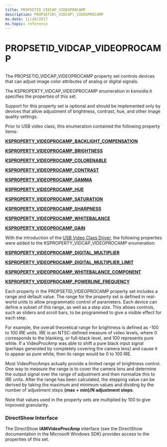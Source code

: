 ```yaml
---
title: PROPSETID_VIDCAP_VIDEOPROCAMP
description: PROPSETID\_VIDCAP\_VIDEOPROCAMP
ms.date: 11/28/2017
ms.topic: reference
---
```


# PROPSETID\_VIDCAP\_VIDEOPROCAMP


## <span id="ddk_propsetid_vidcap_videoprocamp_ks"></span><span id="DDK_PROPSETID_VIDCAP_VIDEOPROCAMP_KS"></span>


The PROPSETID\_VIDCAP\_VIDEOPROCAMP property set controls devices that can adjust image color attributes of analog or digital signals.

The KSPROPERTY\_VIDCAP\_VIDEOPROCAMP enumeration in *ksmedia.h* specifies the properties of this set.

Support for this property set is optional and should be implemented only by devices that allow adjustment of brightness, contrast, hue, and other image quality settings.

Prior to USB video class, this enumeration contained the following property items:

[**KSPROPERTY\_VIDEOPROCAMP\_BACKLIGHT\_COMPENSATION**](ksproperty-videoprocamp-backlight-compensation.md)

[**KSPROPERTY\_VIDEOPROCAMP\_BRIGHTNESS**](ksproperty-videoprocamp-brightness.md)

[**KSPROPERTY\_VIDEOPROCAMP\_COLORENABLE**](ksproperty-videoprocamp-colorenable.md)

[**KSPROPERTY\_VIDEOPROCAMP\_CONTRAST**](ksproperty-videoprocamp-contrast.md)

[**KSPROPERTY\_VIDEOPROCAMP\_GAMMA**](ksproperty-videoprocamp-gamma.md)

[**KSPROPERTY\_VIDEOPROCAMP\_HUE**](ksproperty-videoprocamp-hue.md)

[**KSPROPERTY\_VIDEOPROCAMP\_SATURATION**](ksproperty-videoprocamp-saturation.md)

[**KSPROPERTY\_VIDEOPROCAMP\_SHARPNESS**](ksproperty-videoprocamp-sharpness.md)

[**KSPROPERTY\_VIDEOPROCAMP\_WHITEBALANCE**](ksproperty-videoprocamp-whitebalance.md)

[**KSPROPERTY\_VIDEOPROCAMP\_GAIN**](ksproperty-videoprocamp-gain.md)

With the introduction of the [USB Video Class Driver](./usb-video-class-driver.md), the following properties were added to the KSPROPERTY\_VIDCAP\_VIDEOPROCAMP enumeration:

[**KSPROPERTY\_VIDEOPROCAMP\_DIGITAL\_MULTIPLIER**](ksproperty-videoprocamp-digital-multiplier.md)

[**KSPROPERTY\_VIDEOPROCAMP\_DIGITAL\_MULTIPLIER\_LIMIT**](ksproperty-videoprocamp-digital-multiplier-limit.md)

[**KSPROPERTY\_VIDEOPROCAMP\_WHITEBALANCE\_COMPONENT**](ksproperty-videoprocamp-whitebalance-component.md)

[**KSPROPERTY\_VIDEOPROCAMP\_POWERLINE\_FREQUENCY**](ksproperty-videoprocamp-powerline-frequency.md)

Each property in the PROPSETID\_VIDEOPROCAMP property set includes a range and default value. The range for the property set is defined in real-world units to allow programmatic control of parameters. Each device can define a subset of this range, as well as a step size. This allows controls, such as sliders and scroll bars, to be programmed to give a visible effect for each step.

For example, the overall theoretical range for brightness is defined as -100 to 100 IRE units. IRE is an NTSC-defined measure of video levels, where 0 corresponds to the blanking, or full-black level, and 100 represents pure white. If a VideoProcAmp was able to shift a pure black input signal (perhaps generated by completely covering the camera lens) and cause it to appear as pure white, then its range would be 0 to 100 IRE.

Most VideoProcAmps actually provide a limited range of brightness control. One way to measure the range is to cover the camera lens and determine the output signal over the range of adjustment and then normalize this to IRE units. After the range has been calculated, the stepping value can be derived by taking the maximum and minimum values and dividing by the number of adjustment steps **(max + min)/N adjustment steps**.

Note that values used in the property sets are multiplied by 100 to give improved granularity.

### <span id="directshow_interface"></span><span id="DIRECTSHOW_INTERFACE"></span>DirectShow Interface

The DirectShow **IAMVideoProcAmp** interface (see the DirectShow documentation in the Microsoft Windows SDK) provides access to the properties of this set.

 

